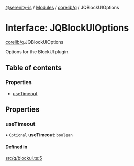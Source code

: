 [@serenity-is](../README.md) / [Modules](../modules.md) / [corelib/q](../modules/corelib_q.md) / JQBlockUIOptions

# Interface: JQBlockUIOptions

[corelib/q](../modules/corelib_q.md).JQBlockUIOptions

Options for the BlockUI plugin.

## Table of contents

### Properties

- [useTimeout](corelib_q.JQBlockUIOptions.md#usetimeout)

## Properties

### useTimeout

• `Optional` **useTimeout**: `boolean`

#### Defined in

[src/q/blockui.ts:5](https://github.com/serenity-is/serenity/blob/master/packages/corelib/src/q/blockui.ts#line&#x3D;5)
